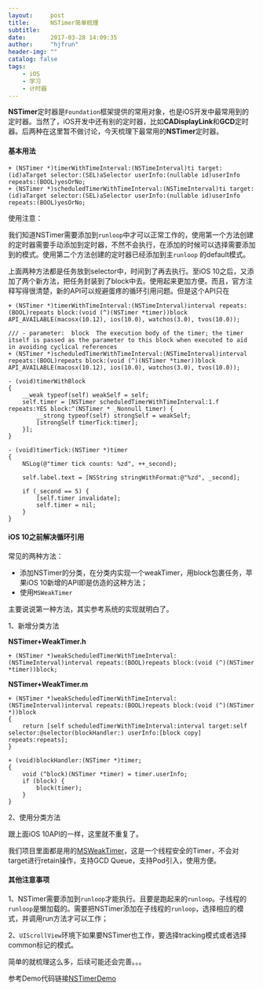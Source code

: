 ```yaml
---
layout:     post
title:      NSTimer简单梳理
subtitle:   
date:       2017-03-28 14:09:35
author:     "hjfrun"
header-img: ""
catalog: false
tags:
    - iOS
    - 学习
    - 计时器
---
```



**NSTimer**定时器是`Foundation`框架提供的常用对象，也是iOS开发中最常用到的定时器。当然了，iOS开发中还有别的定时器，比如**CADisplayLink**和**GCD**定时器。后两种在这里暂不做讨论，今天梳理下最常用的**NSTimer**定时器。



#### 基本用法

```objc
+ (NSTimer *)timerWithTimeInterval:(NSTimeInterval)ti target:(id)aTarget selector:(SEL)aSelector userInfo:(nullable id)userInfo repeats:(BOOL)yesOrNo;
+ (NSTimer *)scheduledTimerWithTimeInterval:(NSTimeInterval)ti target:(id)aTarget selector:(SEL)aSelector userInfo:(nullable id)userInfo repeats:(BOOL)yesOrNo;
```

使用注意：

我们知道NSTimer需要添加到`runloop`中才可以正常工作的，使用第一个方法创建的定时器需要手动添加到定时器，不然不会执行，在添加的时候可以选择需要添加到的模式。使用第二个方法创建的定时器已经添加到主`runloop` 的default模式。

上面两种方法都是任务放到selector中，时间到了再去执行。至iOS 10之后，又添加了两个新方法，把任务封装到了block中去。使用起来更加方便。而且，官方注释写得很清楚，新的API可以规避蛋疼的循环引用问题。但是这个API只在

```objc
+ (NSTimer *)timerWithTimeInterval:(NSTimeInterval)interval repeats:(BOOL)repeats block:(void (^)(NSTimer *timer))block API_AVAILABLE(macosx(10.12), ios(10.0), watchos(3.0), tvos(10.0));

/// - parameter:  block  The execution body of the timer; the timer itself is passed as the parameter to this block when executed to aid in avoiding cyclical references
+ (NSTimer *)scheduledTimerWithTimeInterval:(NSTimeInterval)interval repeats:(BOOL)repeats block:(void (^)(NSTimer *timer))block API_AVAILABLE(macosx(10.12), ios(10.0), watchos(3.0), tvos(10.0));
```



```objc
- (void)timerWithBlock
{
    __weak typeof(self) weakSelf = self;
    self.timer = [NSTimer scheduledTimerWithTimeInterval:1.f repeats:YES block:^(NSTimer * _Nonnull timer) {
        __strong typeof(self) strongSelf = weakSelf;
        [strongSelf timerTick:timer];
    }];
}

- (void)timerTick:(NSTimer *)timer
{
    NSLog(@"timer tick counts: %zd", ++_second);
    
    self.label.text = [NSString stringWithFormat:@"%zd", _second];
    
    if (_second == 5) {
        [self.timer invalidate];
        self.timer = nil;
    }
}
```



#### iOS 10之前解决循环引用

常见的两种方法：

* 添加NSTimer的分类，在分类内实现一个weakTimer，用block包裹任务，苹果iOS 10新增的API即是仿造的这种方法；
* 使用```MSWeakTimer```

主要说说第一种方法，其实参考系统的实现就明白了。

1、新增分类方法

**NSTimer+WeakTimer.h**

```objc
+ (NSTimer *)weakScheduledTimerWithTimeInterval:(NSTimeInterval)interval repeats:(BOOL)repeats block:(void (^)(NSTimer *timer))block;
```

**NSTimer+WeakTimer.m**

```objc
+ (NSTimer *)weakScheduledTimerWithTimeInterval:(NSTimeInterval)interval repeats:(BOOL)repeats block:(void (^)(NSTimer *))block
{
    return [self scheduledTimerWithTimeInterval:interval target:self selector:@selector(blockHandler:) userInfo:[block copy] repeats:repeats];
}

+ (void)blockHandler:(NSTimer *)timer;
{
    void (^block)(NSTimer *timer) = timer.userInfo;
    if (block) {
        block(timer);
    }
}
```

2、使用分类方法

跟上面iOS 10API的一样，这里就不重复了。


我们项目里面都是用的[MSWeakTimer](https://github.com/mindsnacks/MSWeakTimer)，这是一个线程安全的Timer，不会对target进行retain操作，支持GCD Queue，支持Pod引入，使用方便。


#### 其他注意事项

1、NSTimer需要添加到`runloop`才能执行。且要是跑起来的`runloop`。子线程的`runloop`是懒加载的。需要把NSTimer添加在子线程的`runloop`，选择相应的模式，并调用run方法才可以工作；

2、`UIScrollView`环境下如果要NSTimer也工作，要选择tracking模式或者选择common标记的模式。



简单的就梳理这么多，后续可能还会完善。。。


参考Demo代码链接[NSTimerDemo](https://github.com/hjfrun/NSTimerDemo)

